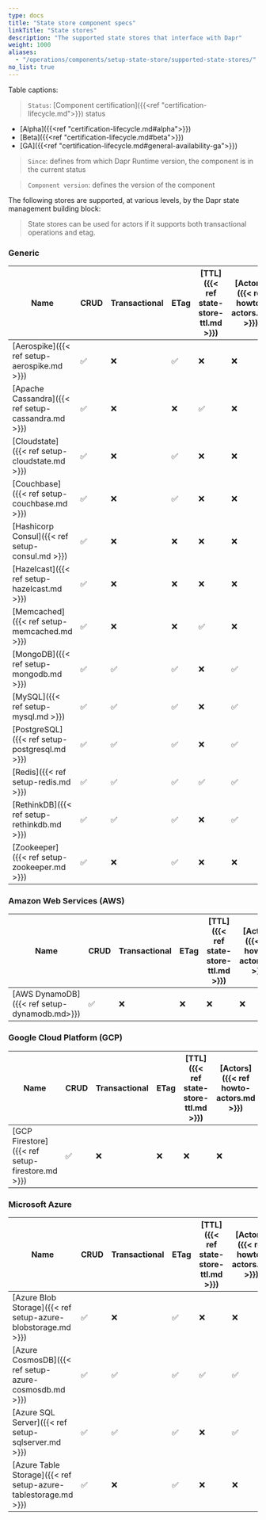 ```yaml
---
type: docs
title: "State store component specs"
linkTitle: "State stores"
description: "The supported state stores that interface with Dapr"
weight: 1000
aliases:
  - "/operations/components/setup-state-store/supported-state-stores/"
no_list: true
---
```


Table captions:

> `Status`: [Component certification]({{<ref "certification-lifecycle.md">}}) status
  - [Alpha]({{<ref "certification-lifecycle.md#alpha">}})
  - [Beta]({{<ref "certification-lifecycle.md#beta">}})
  - [GA]({{<ref "certification-lifecycle.md#general-availability-ga">}})
> `Since`: defines from which Dapr Runtime version, the component is in the current status

> `Component version`: defines the version of the component


The following stores are supported, at various levels, by the Dapr state management building block:

> State stores can be used for actors if it supports both transactional operations and etag.

### Generic

| Name                                                           | CRUD | Transactional | ETag | [TTL]({{< ref state-store-ttl.md >}}) | [Actors]({{< ref howto-actors.md >}}) | Status | Component version | Since |
|----------------------------------------------------------------|------|---------------------|------|-----|------|--------| -------|------|
| [Aerospike]({{< ref setup-aerospike.md >}})                    | ✅   | ❌                  | ✅    | ❌ | ❌ | Alpha  | v1 | 1.0 |
| [Apache Cassandra]({{< ref setup-cassandra.md >}})             | ✅   | ❌                  | ❌    | ✅ | ❌ | Alpha  | v1 | 1.0 |
| [Cloudstate]({{< ref setup-cloudstate.md >}})                  | ✅   | ❌                  | ✅    | ❌ | ❌ | Alpha  | v1 | 1.0 |
| [Couchbase]({{< ref setup-couchbase.md >}})                    | ✅   | ❌                  | ✅    | ❌ | ❌ | Alpha  | v1 | 1.0 |
| [Hashicorp Consul]({{< ref setup-consul.md >}})                | ✅   | ❌                  | ❌    | ❌ | ❌ | Alpha  | v1 | 1.0 |
| [Hazelcast]({{< ref setup-hazelcast.md >}})                    | ✅   | ❌                  | ❌    | ❌ | ❌ | Alpha  | v1 | 1.0 |
| [Memcached]({{< ref setup-memcached.md >}})                    | ✅   | ❌                  | ❌    | ✅ | ❌ | Alpha  | v1 | 1.0 |
| [MongoDB]({{< ref setup-mongodb.md >}})                        | ✅   | ✅                  | ✅    | ❌ | ✅ | GA  | v1 | 1.0 |
| [MySQL]({{< ref setup-mysql.md >}})                            | ✅   | ✅                  | ✅    | ❌ | ✅ | Alpha  | v1 | 1.0 |
| [PostgreSQL]({{< ref setup-postgresql.md >}})                  | ✅   | ✅                  | ✅    | ❌ | ✅ | Alpha  | v1 | 1.0 |
| [Redis]({{< ref setup-redis.md >}})                            | ✅   | ✅                  | ✅    | ✅ | ✅ | GA  | v1 | 1.0 |
| [RethinkDB]({{< ref setup-rethinkdb.md >}})                                                      | ✅   | ✅                  | ✅    | ❌ | ✅ | Alpha  | v1 | 1.0 |
| [Zookeeper]({{< ref setup-zookeeper.md >}})                    | ✅   | ❌                  | ✅    | ❌ | ❌ | Alpha  | v1 | 1.0 |


### Amazon Web Services (AWS)
| Name                                                           | CRUD | Transactional | ETag | [TTL]({{< ref state-store-ttl.md >}}) | [Actors]({{< ref howto-actors.md >}}) | Status | Component version | Since |
|------------------------------------------------------------------|------|---------------------|------|-----|--------|-----|-----|-------|
| [AWS DynamoDB]({{< ref setup-dynamodb.md>}})                                                      | ✅   | ❌                   | ❌   | ❌ | ❌   |  Alpha | v1 | 1.0 |

### Google Cloud Platform (GCP)
| Name                                                           | CRUD | Transactional | ETag | [TTL]({{< ref state-store-ttl.md >}}) | [Actors]({{< ref howto-actors.md >}}) | Status | Component version | Since |
|------------------------------------------------------------------|------|---------------------|------|-----|--------|-----|-----|-------|
| [GCP Firestore]({{< ref setup-firestore.md >}})       | ✅   | ❌                  | ❌     | ❌ | ❌     | Alpha  | v1 | 1.0 |

### Microsoft Azure

| Name                                                           | CRUD | Transactional | ETag | [TTL]({{< ref state-store-ttl.md >}}) | [Actors]({{< ref howto-actors.md >}}) | Status | Component version | Since |
|------------------------------------------------------------------|------|---------------------|------|-----|--------|-----|-----|-------|
| [Azure Blob Storage]({{< ref setup-azure-blobstorage.md >}})     | ✅   | ❌                  | ✅    | ❌ | ❌    | GA  | v1 | 1.0 |
| [Azure CosmosDB]({{< ref setup-azure-cosmosdb.md >}})            | ✅   | ✅                  | ✅    | ✅ | ✅    | GA  | v1 | 1.0 |
| [Azure SQL Server]({{< ref setup-sqlserver.md >}})               | ✅   | ✅                  | ✅    | ❌ | ✅    | Alpha  | v1 | 1.0 |
| [Azure Table Storage]({{< ref setup-azure-tablestorage.md >}})   | ✅   | ❌                  | ✅    | ❌ | ❌    | Alpha  | v1 | 1.0 |
